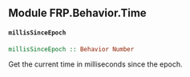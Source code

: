 ## Module FRP.Behavior.Time

#### `millisSinceEpoch`

``` purescript
millisSinceEpoch :: Behavior Number
```

Get the current time in milliseconds since the epoch.


